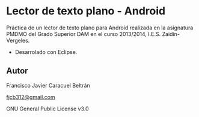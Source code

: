# Lector de texto plano - Android

Práctica de un lector de texto plano para Android realizada en la asignatura PMDMO del Grado Superior DAM en el curso 2013/2014, I.E.S. Zaidín-Vergeles.

- Desarrolado con Eclipse.

## Autor

Francisco Javier Caracuel Beltrán

fjcb312@gmail.com

GNU General Public License v3.0
